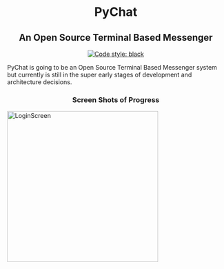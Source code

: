 <h1 align="center"> PyChat </h1>
<h2 align="center">An Open Source Terminal Based Messenger</h2>
<p align="center">
<a href="https://github.com/ambv/black"><img alt="Code style: black" src="https://img.shields.io/badge/code%20style-black-000000.svg"></a>
</p>

PyChat is going to be an Open Source Terminal Based Messenger system but currently is still in the super early stages of development and architecture decisions.

<h3 align="center"> Screen Shots of Progress </h3>
<img src="img/screenshots/LoginScreen" width="350" title="LoginScreen">
